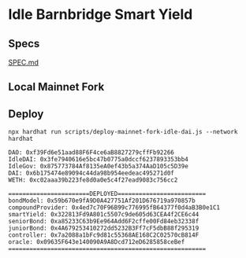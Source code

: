 # Idle Barnbridge Smart Yield

## Specs

[SPEC.md](./SPEC.md)

## Local Mainnet Fork

## Deploy

`npx hardhat run scripts/deploy-mainnet-fork-idle-dai.js --network hardhat`

```
DAO: 0xf39Fd6e51aad88F6F4ce6aB8827279cffFb92266
IdleDAI: 0x3fe7940616e5bc47b0775a0dccf6237893353bb4
IdleGov: 0x875773784Af8135eA0ef43b5a374AaD105c5D39e
DAI: 0x6b175474e89094c44da98b954eedeac495271d0f
WETH: 0xc02aaa39b223fe8d0a0e5c4f27ead9083c756cc2

=======================DEPLOYED=========================
bondModel: 0x59b670e9fA9D0A427751Af201D676719a970857b
compoundProvider: 0x4ed7c70F96B99c776995fB64377f0d4aB3B0e1C1
smartYield: 0x322813Fd9A801c5507c9de605d63CEA4f2CE6c44
seniorBond: 0xa85233C63b9Ee964Add6F2cffe00Fd84eb32338f
juniorBond: 0x4A679253410272dd5232B3Ff7cF5dbB88f295319
controller: 0x7a2088a1bFc9d81c55368AE168C2C02570cB814F
oracle: 0x09635F643e140090A9A8Dcd712eD6285858ceBef
========================================================
```

##
